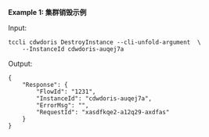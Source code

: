 **Example 1: 集群销毁示例**



Input: 

```
tccli cdwdoris DestroyInstance --cli-unfold-argument  \
    --InstanceId cdwdoris-auqej7a
```

Output: 
```
{
    "Response": {
        "FlowId": "1231",
        "InstanceId": "cdwdoris-auqej7a",
        "ErrorMsg": "",
        "RequestId": "xasdfkqe2-a12q29-axdfas"
    }
}
```

